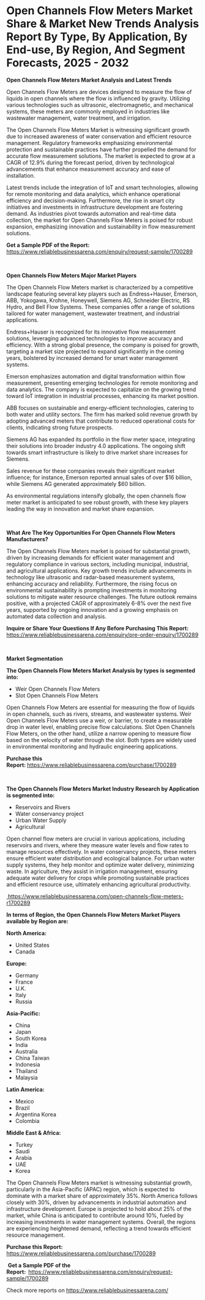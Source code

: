 <p><h1>Open Channels Flow Meters Market Share & Market New Trends Analysis Report By Type, By Application, By End-use, By Region, And Segment Forecasts, 2025 - 2032</h1></p><p><strong>Open Channels Flow Meters Market Analysis and Latest Trends</strong></p>
<p><p>Open Channels Flow Meters are devices designed to measure the flow of liquids in open channels where the flow is influenced by gravity. Utilizing various technologies such as ultrasonic, electromagnetic, and mechanical systems, these meters are commonly employed in industries like wastewater management, water treatment, and irrigation.</p><p>The Open Channels Flow Meters Market is witnessing significant growth due to increased awareness of water conservation and efficient resource management. Regulatory frameworks emphasizing environmental protection and sustainable practices have further propelled the demand for accurate flow measurement solutions. The market is expected to grow at a CAGR of 12.9% during the forecast period, driven by technological advancements that enhance measurement accuracy and ease of installation.</p><p>Latest trends include the integration of IoT and smart technologies, allowing for remote monitoring and data analytics, which enhance operational efficiency and decision-making. Furthermore, the rise in smart city initiatives and investments in infrastructure development are fostering demand. As industries pivot towards automation and real-time data collection, the market for Open Channels Flow Meters is poised for robust expansion, emphasizing innovation and sustainability in flow measurement solutions.</p></p>
<p><strong>Get a Sample PDF of the Report:&nbsp;</strong> <a href="https://www.reliablebusinessarena.com/enquiry/request-sample/1700289?utm_campaign=1943&utm_medium=2&utm_source=Github&utm_content=ia&utm_term=09012025&utm_id=open-channels-flow-meters">https://www.reliablebusinessarena.com/enquiry/request-sample/1700289</a></p>
<p>&nbsp;</p>
<p><strong>Open Channels Flow Meters Major Market Players</strong></p>
<p><p>The Open Channels Flow Meters market is characterized by a competitive landscape featuring several key players such as Endress+Hauser, Emerson, ABB, Yokogawa, Krohne, Honeywell, Siemens AG, Schneider Electric, RS Hydro, and Bell Flow Systems. These companies offer a range of solutions tailored for water management, wastewater treatment, and industrial applications.</p><p>Endress+Hauser is recognized for its innovative flow measurement solutions, leveraging advanced technologies to improve accuracy and efficiency. With a strong global presence, the company is poised for growth, targeting a market size projected to expand significantly in the coming years, bolstered by increased demand for smart water management systems.</p><p>Emerson emphasizes automation and digital transformation within flow measurement, presenting emerging technologies for remote monitoring and data analytics. The company is expected to capitalize on the growing trend toward IoT integration in industrial processes, enhancing its market position.</p><p>ABB focuses on sustainable and energy-efficient technologies, catering to both water and utility sectors. The firm has marked solid revenue growth by adopting advanced meters that contribute to reduced operational costs for clients, indicating strong future prospects.</p><p>Siemens AG has expanded its portfolio in the flow meter space, integrating their solutions into broader industry 4.0 applications. The ongoing shift towards smart infrastructure is likely to drive market share increases for Siemens.</p><p>Sales revenue for these companies reveals their significant market influence; for instance, Emerson reported annual sales of over $16 billion, while Siemens AG generated approximately $60 billion. </p><p>As environmental regulations intensify globally, the open channels flow meter market is anticipated to see robust growth, with these key players leading the way in innovation and market share expansion.</p></p>
<p>&nbsp;</p>
<p><strong>What Are The Key Opportunities For Open Channels Flow Meters Manufacturers?</strong></p>
<p><p>The Open Channels Flow Meters market is poised for substantial growth, driven by increasing demands for efficient water management and regulatory compliance in various sectors, including municipal, industrial, and agricultural applications. Key growth trends include advancements in technology like ultrasonic and radar-based measurement systems, enhancing accuracy and reliability. Furthermore, the rising focus on environmental sustainability is prompting investments in monitoring solutions to mitigate water resource challenges. The future outlook remains positive, with a projected CAGR of approximately 6-8% over the next five years, supported by ongoing innovation and a growing emphasis on automated data collection and analysis.</p></p>
<p><strong>Inquire or Share Your Questions If Any Before Purchasing This Report:</strong> <a href="https://www.reliablebusinessarena.com/enquiry/pre-order-enquiry/1700289?utm_campaign=1943&utm_medium=2&utm_source=Github&utm_content=ia&utm_term=09012025&utm_id=open-channels-flow-meters">https://www.reliablebusinessarena.com/enquiry/pre-order-enquiry/1700289</a></p>
<p>&nbsp;</p>
<p><strong>Market Segmentation</strong></p>
<p><strong>The Open Channels Flow Meters Market Analysis by types is segmented into:</strong></p>
<p><ul><li>Weir Open Channels Flow Meters</li><li>Slot Open Channels Flow Meters</li></ul></p>
<p><p>Open Channels Flow Meters are essential for measuring the flow of liquids in open channels, such as rivers, streams, and wastewater systems. Weir Open Channels Flow Meters use a weir, or barrier, to create a measurable drop in water level, enabling precise flow calculations. Slot Open Channels Flow Meters, on the other hand, utilize a narrow opening to measure flow based on the velocity of water through the slot. Both types are widely used in environmental monitoring and hydraulic engineering applications.</p></p>
<p><strong>Purchase this Report:&nbsp;</strong><a href="https://www.reliablebusinessarena.com/purchase/1700289?utm_campaign=1943&utm_medium=2&utm_source=Github&utm_content=ia&utm_term=09012025&utm_id=open-channels-flow-meters">https://www.reliablebusinessarena.com/purchase/1700289</a></p>
<p>&nbsp;</p>
<p><strong>The Open Channels Flow Meters Market Industry Research by Application is segmented into:</strong></p>
<p><ul><li>Reservoirs and Rivers</li><li>Water conservancy project</li><li>Urban Water Supply</li><li>Agricultural</li></ul></p>
<p><p>Open channel flow meters are crucial in various applications, including reservoirs and rivers, where they measure water levels and flow rates to manage resources effectively. In water conservancy projects, these meters ensure efficient water distribution and ecological balance. For urban water supply systems, they help monitor and optimize water delivery, minimizing waste. In agriculture, they assist in irrigation management, ensuring adequate water delivery for crops while promoting sustainable practices and efficient resource use, ultimately enhancing agricultural productivity.</p></p>
<p><a href="https://www.reliablebusinessarena.com/open-channels-flow-meters-r1700289?utm_campaign=1943&utm_medium=2&utm_source=Github&utm_content=ia&utm_term=09012025&utm_id=open-channels-flow-meters">&nbsp;https://www.reliablebusinessarena.com/open-channels-flow-meters-r1700289</a></p>
<p><strong>In terms of Region, the Open Channels Flow Meters Market Players available by Region are:</strong></p>
<p>
    <p> <strong> North America: </strong>
        <ul>
            <li>United States</li>
            <li>Canada</li>
        </ul>
        </p> 
    <p> <strong> Europe: </strong>
        <ul>
            <li>Germany</li>
            <li>France</li>
            <li>U.K.</li>
            <li>Italy</li>
            <li>Russia</li>
        </ul>
        </p> 
    <p> <strong> Asia-Pacific: </strong>
        <ul>
            <li>China</li>
            <li>Japan</li>
            <li>South Korea</li>
            <li>India</li>
            <li>Australia</li>
            <li>China Taiwan</li>
            <li>Indonesia</li>
            <li>Thailand</li>
            <li>Malaysia</li>
        </ul>
        </p> 
    <p> <strong> Latin America: </strong>
        <ul>
            <li>Mexico</li>
            <li>Brazil</li>
            <li>Argentina Korea</li>
            <li>Colombia</li>
        </ul>
        </p> 
    <p> <strong> Middle East & Africa: </strong>
        <ul>
            <li>Turkey</li>
            <li>Saudi</li>
            <li>Arabia</li>
            <li>UAE</li>
            <li>Korea</li>
        </ul>
    </p>
    </p>
<p><p>The Open Channels Flow Meters market is witnessing substantial growth, particularly in the Asia-Pacific (APAC) region, which is expected to dominate with a market share of approximately 35%. North America follows closely with 30%, driven by advancements in industrial automation and infrastructure development. Europe is projected to hold about 25% of the market, while China is anticipated to contribute around 10%, fueled by increasing investments in water management systems. Overall, the regions are experiencing heightened demand, reflecting a trend towards efficient resource management.</p></p>
<p><strong>Purchase this Report: </strong><a href="https://www.reliablebusinessarena.com/purchase/1700289?utm_campaign=1943&utm_medium=2&utm_source=Github&utm_content=ia&utm_term=09012025&utm_id=open-channels-flow-meters">https://www.reliablebusinessarena.com/purchase/1700289</a></p>
<p>&nbsp;<strong>Get a Sample PDF of the Report:&nbsp;&nbsp;</strong><a href="https://www.reliablebusinessarena.com/enquiry/request-sample/1700289?utm_campaign=1943&utm_medium=2&utm_source=Github&utm_content=ia&utm_term=09012025&utm_id=open-channels-flow-meters">https://www.reliablebusinessarena.com/enquiry/request-sample/1700289</a></p>
<p><strong></strong></p>
<p>Check more reports on <a href="https://www.reliablebusinessarena.com/?utm_campaign=1943&utm_medium=2&utm_source=Github&utm_content=ia&utm_term=09012025&utm_id=open-channels-flow-meters">https://www.reliablebusinessarena.com/</a></p>